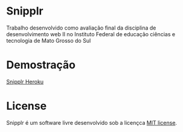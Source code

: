 Snipplr
=============
Trabalho desenvolvido como avaliação final da disciplina de desenvolvimento web II no Instituto Federal de educação ciências e tecnologia de Mato Grosso do Sul

Demostração
============
[Snipplr Heroku](http://snipplr.herokuapp.com)

License
=======

Snipplr é um software livre desenvolvido sob a licençca [MIT license](http://luizpicolo.mit-license.org).


